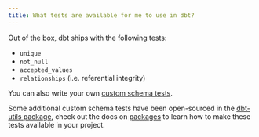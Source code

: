 ```yaml
---
title: What tests are available for me to use in dbt?
---
```

Out of the box, dbt ships with the following tests:
* `unique`
* `not_null`
* `accepted_values`
* `relationships` (i.e. referential integrity)

You can also write your own [custom schema tests](https://docs.getdbt.com/docs/testing).

Some additional custom schema tests have been open-sourced in the [dbt-utils package](https://github.com/fishtown-analytics/dbt-utils/tree/0.2.4/#schema-tests), check out the docs on [packages](https://docs.getdbt.com/docs/package-management) to learn how to make these tests available in your project.
